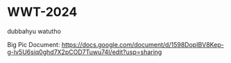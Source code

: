 # WWT-2024

dubbahyu watutho

Big Pic Document: https://docs.google.com/document/d/1598DopIBV8Kep-g-lv5U6siq0ghd7X2pCOD7Tuwu74I/edit?usp=sharing
